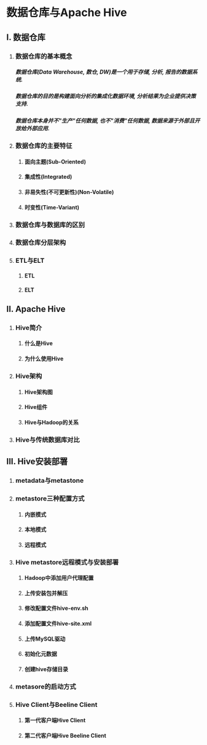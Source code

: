# 数据仓库与Apache Hive

## I. 数据仓库

1. ### 数据仓库的基本概念

   ##### 数据仓库(Data Warehouse, 数仓, DW)是一个用于存储, 分析, 报告的数据系统.

   ##### 数据仓库的目的是构建面向分析的集成化数据环境, 分析结果为企业提供决策支持.

   ##### 数据仓库本身并不"生产"任何数据, 也不"消费"任何数据, 数据来源于外部且开放给外部应用.

2. ### 数据仓库的主要特征

   1. #### 面向主题(Sub-Oriented)

      

   2. #### 集成性(Integrated)

      

   3. #### 非易失性(不可更新性)(Non-Volatile)

      

   4. #### 时变性(Time-Variant)

      

3. ### 数据仓库与数据库的区别

   

4. ### 数据仓库分层架构

   

5. ### ETL与ELT

   1. #### ETL

      

   2. #### ELT

      

## II. Apache Hive

1. ### Hive简介

   1. #### 什么是Hive

      

   2. #### 为什么使用Hive

      

2. ### Hive架构

   1. #### Hive架构图

      

   2. #### Hive组件

      

   3. #### Hive与Hadoop的关系

      

3. ### Hive与传统数据库对比

   

## III. Hive安装部署

1. ### metadata与metastone

   

2. ### metastore三种配置方式

   1. #### 内嵌模式

      

   2. #### 本地模式

      

   3. #### 远程模式

      

3. ### Hive metastore远程模式与安装部署

   1. #### Hadoop中添加用户代理配置

      

   2. #### 上传安装包并解压

      

   3. #### 修改配置文件hive-env.sh

      

   4. #### 添加配置文件hive-site.xml

      

   5. #### 上传MySQL驱动

      

   6. #### 初始化元数据

      

   7. #### 创建hive存储目录

      

4. ### metasore的启动方式

   

5. ### Hive Client与Beeline Client

   1. #### 第一代客户端Hive Client

      

   2. #### 第二代客户端Hive Beeline Client

      

